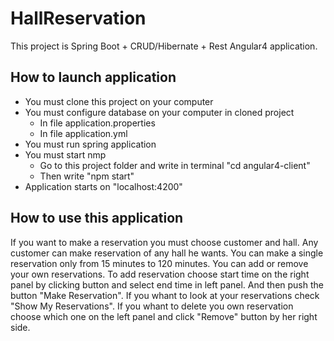 # HallReservation

This project is Spring Boot + CRUD/Hibernate + Rest Angular4 application.

## How to launch application
- You must clone this project on your computer
- You must configure database on your computer in cloned project
    - In file application.properties
    - In file application.yml
- You must run spring application
- You must start nmp
    - Go to this project folder and write in terminal "cd angular4-client"
    - Then write "npm start"
- Application starts on "localhost:4200"

## How to use this application

If you want to make a reservation you must choose customer and hall. Any customer can make reservation of any hall he wants. You can make a single reservation only from 15 minutes to 120 minutes. You can add or remove your own reservations.
To add reservation choose start time on the right panel by clicking button and select end time in left panel. And then push the button "Make Reservation". If you whant to look at your reservations check "Show My Reservations". If you whant to delete you own reservation choose which one on the left panel and click "Remove" button by her right side.
